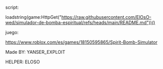 script:

loadstring(game:HttpGet("https://raw.githubusercontent.com/ElOsO-wed/simulador-de-bomba-espiritual/refs/heads/main/README.md"))()

juego:

https://www.roblox.com/es/games/18150595865/Spirit-Bomb-Simulator

Made BY: YANSER_EXPLOIT

HELPER: ELOSO

